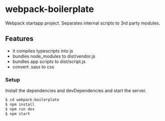 # webpack-boilerplate
Webpack startapp project. Separates internal scripts to 3rd party modules.

## Features
- it compiles typescripts into js
- bundles node_modules to dist/vendor.js
- bundles app scripts to dist/script.js
- convert .sass to css

### Setup

Install the dependencies and devDependencies and start the server.

```sh
$ cd webpack-boilerplate
$ npm install
$ npm run dev
$ npm start
```
